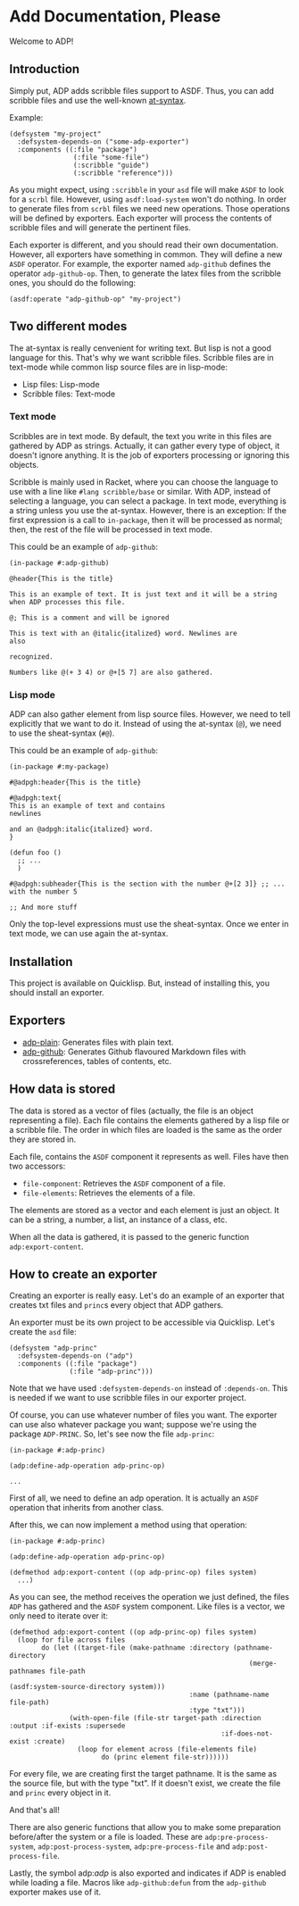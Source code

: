
# Add Documentation, Please

Welcome to ADP!

## Introduction

Simply put, ADP adds scribble files support to ASDF. Thus, you can add scribble files and use the well-known [at-syntax](https://docs.racket-lang.org/scribble/reader.html).

Example:

``` common-lisp
(defsystem "my-project"
  :defsystem-depends-on ("some-adp-exporter")
  :components ((:file "package")
                (:file "some-file")
                (:scribble "guide")
                (:scribble "reference")))
```

As you might expect, using `:scribble` in your `asd` file will make `ASDF` to look for a `scrbl` file. However, using `asdf:load-system` won't do nothing. In order to generate files from `scrbl` files we need new operations. Those operations will be defined by exporters. Each exporter will process the contents of scribble files and will generate the pertinent files.

Each exporter is different, and you should read their own documentation. However, all exporters have something in common. They will define a new `ASDF` operator. For example, the exporter named `adp-github` defines the operator `adp-github-op`. Then, to generate the latex files from the scribble ones, you should do the following:

``` common-lisp
(asdf:operate "adp-github-op" "my-project")
```

## Two different modes

The at-syntax is really cenvenient for writing text. But lisp is not a good language for this. That's why we want scribble files. Scribble files are in text-mode while common lisp source files are in lisp-mode:

* Lisp files: Lisp-mode
* Scribble files: Text-mode

### Text mode

Scribbles are in text mode. By default, the text you write in this files are gathered by ADP as strings. Actually, it can gather every type of object, it doesn't ignore anything. It is the job of exporters processing or ignoring this objects.

Scribble is mainly used in Racket, where you can choose the language to use with a line like `#lang scribble/base` or similar. With ADP, instead of selecting a language, you can select a package. In text mode, everything is a string unless you use the at-syntax. However, there is an exception: If the first expression is a call to `in-package`, then it will be processed as normal; then, the rest of the file will be processed in text mode.

This could be an example of `adp-github`:

``` common-lisp
(in-package #:adp-github)

@header{This is the title}

This is an example of text. It is just text and it will be a string when ADP processes this file.

@; This is a comment and will be ignored

This is text with an @italic{italized} word. Newlines are
also 

recognized.

Numbers like @(+ 3 4) or @+[5 7] are also gathered.
```

### Lisp mode

ADP can also gather element from lisp source files. However, we need to tell explicitly that we want to do it. Instead of using the at-syntax (`@`), we need to use the sheat-syntax (`#@`).

This could be an example of `adp-github`:

``` common-lisp
(in-package #:my-package)

#@adpgh:header{This is the title}

#@adpgh:text{
This is an example of text and contains
newlines

and an @adpgh:italic{italized} word.
}

(defun foo ()
  ;; ...
  )

#@adpgh:subheader{This is the section with the number @+[2 3]} ;; ... with the number 5

;; And more stuff
```

Only the top-level expressions must use the sheat-syntax. Once we enter in text mode, we can use again the at-syntax.

## Installation

This project is available on Quicklisp. But, instead of installing this, you should install an exporter.


## Exporters

* [adp-plain](https://github.com/Hectarea1996/adp-plain): Generates files with plain text.
* [adp-github](https://github.com/Hectarea1996/adp-github): Generates Github flavoured Markdown files with crossreferences, tables of contents, etc.


## How data is stored

The data is stored as a vector of files (actually, the file is an object representing a file). Each file contains the elements gathered by a lisp file or a scribble file. The order in which files are loaded is the same as the order they are stored in.

Each file, contains the `ASDF` component it represents as well. Files have then two accessors:

* `file-component`: Retrieves the `ASDF` component of a file.
* `file-elements`: Retrieves the elements of a file.

The elements are stored as a vector and each element is just an object. It can be a string, a number, a list, an instance of a class, etc.

When all the data is gathered, it is passed to the generic function `adp:export-content`. 

## How to create an exporter

Creating an exporter is really easy. Let's do an example of an exporter that creates txt files and `princ`s every object that ADP gathers.

An exporter must be its own project to be accessible via Quicklisp. Let's create the `asd` file:

``` common-lisp
(defsystem "adp-princ"
  :defsystem-depends-on ("adp")
  :components ((:file "package")
               (:file "adp-princ")))
```

Note that we have used `:defsystem-depends-on` instead of `:depends-on`. This is needed if we want to use scribble files in our exporter project.

Of course, you can use whatever number of files you want. The exporter can use also whatever package you want; suppose we're using the package `ADP-PRINC`. So, let's see now the file `adp-princ`:

``` common-lisp
(in-package #:adp-princ)

(adp:define-adp-operation adp-princ-op)

...
```

First of all, we need to define an adp operation. It is actually an `ASDF` operation that inherits from another class. 

After this, we can now implement a method using that operation:

``` common-lisp
(in-package #:adp-princ)

(adp:define-adp-operation adp-princ-op)

(defmethod adp:export-content ((op adp-princ-op) files system)
  ...)
```

As you can see, the method receives the operation we just defined, the files `ADP` has gathered and the `ASDF` system component. Like files is a vector, we only need to iterate over it:

``` common-lisp
(defmethod adp:export-content ((op adp-princ-op) files system)
  (loop for file across files
        do (let ((target-file (make-pathname :directory (pathname-directory 
                                                            (merge-pathnames file-path
                                                                             (asdf:system-source-directory system)))
                                             :name (pathname-name file-path)
                                             :type "txt")))
               (with-open-file (file-str target-path :direction :output :if-exists :supersede
                                                     :if-does-not-exist :create)
                 (loop for element across (file-elements file)
                       do (princ element file-str))))))
```

For every file, we are creating first the target pathname. It is the same as the source file, but with the type "txt". If it doesn't exist, we create the file and `princ` every object in it.

And that's all! 

There are also generic functions that allow you to make some preparation before/after the system or a file is loaded. These are `adp:pre-process-system`, `adp:post-process-system`, `adp:pre-process-file` and `adp:post-process-file`. 

Lastly, the symbol adp:*adp* is also exported and indicates if ADP is enabled while loading a file. Macros like `adp-github:defun` from the `adp-github` exporter makes use of it.
